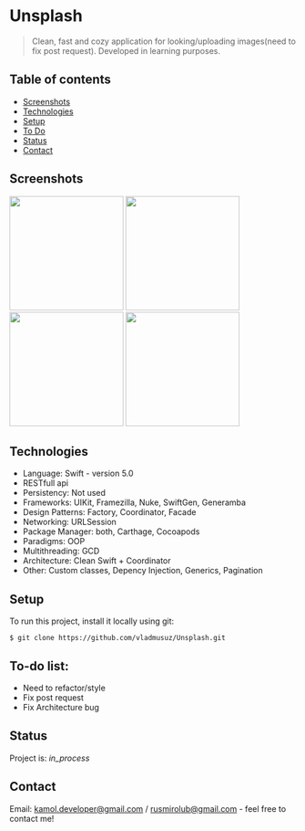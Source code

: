 # Unsplash
> Clean, fast and cozy application for looking/uploading images(need to fix post request). Developed in learning purposes.

## Table of contents
* [Screenshots](#screenshots)
* [Technologies](#technologies)
* [Setup](#technologies)
* [To Do](#technologies)
* [Status](#status)
* [Contact](#contact)


## Screenshots
<img src="https://user-images.githubusercontent.com/55618255/92270327-c5af3b00-eedd-11ea-89bf-15f737273b54.jpg" width="200"> <img src="https://user-images.githubusercontent.com/55618255/92270338-ca73ef00-eedd-11ea-9327-aba4d6ee30c7.jpg" width="200"> <img src="https://user-images.githubusercontent.com/55618255/92270343-cba51c00-eedd-11ea-9786-7b1505ac4926.jpg" width="200"> <img src="https://user-images.githubusercontent.com/55618255/92270344-cc3db280-eedd-11ea-8e9c-4850288187c9.jpg" width="200"> 


## Technologies
* Language: Swift - version 5.0
* RESTfull api
* Persistency: Not used
* Frameworks: UIKit, Framezilla, Nuke, SwiftGen, Generamba
* Design Patterns: Factory, Coordinator, Facade
* Networking: URLSession
* Package Manager: both, Carthage, Cocoapods
* Paradigms: OOP
* Multithreading: GCD
* Architecture: Clean Swift + Coordinator
* Other: Custom classes, Depency Injection, Generics, Pagination

## Setup
To run this project, install it locally using git:
```
$ git clone https://github.com/vladmusuz/Unsplash.git
```
## To-do list:
* Need to refactor/style
* Fix post request
* Fix Architecture bug

## Status
Project is: _in_process_

## Contact
Email: kamol.developer@gmail.com / rusmirolub@gmail.com - feel free to contact me!
